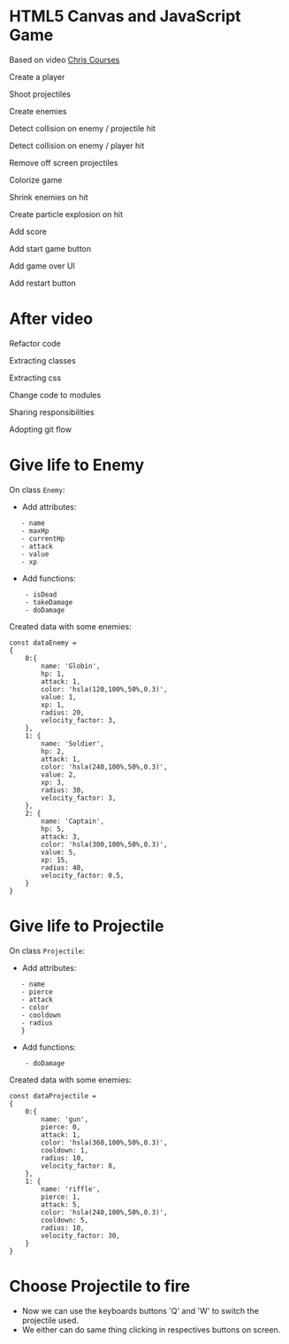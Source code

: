 # HTML5 Canvas and JavaScript Game

Based on video [Chris Courses](https://www.youtube.com/watch?v=eI9idPTT0c4)

Create a player

Shoot projectiles

Create enemies

Detect collision on enemy / projectile hit

Detect collision on enemy / player hit

Remove off screen projectiles

Colorize game

Shrink enemies on hit

Create particle explosion on hit

Add score

Add start game button

Add game over UI

Add restart button

# After video 

Refactor code

Extracting classes

Extracting css

Change code to modules

Sharing responsibilities

Adopting git flow

# Give life to Enemy

On class `Enemy`:

- Add attributes:
 ```
    - name
    - maxHp 
    - currentHp
    - attack
    - value
    - xp
```

- Add functions:
```
    - isDead
    - takeDamage
    - doDamage
```
Created data with some enemies:

```
const dataEnemy =
{
    0:{
        name: 'Globin',
        hp: 1,
        attack: 1,
        color: 'hsla(120,100%,50%,0.3)',
        value: 1,
        xp: 1,
        radius: 20,
        velocity_factor: 3,
    },
    1: {
        name: 'Soldier',
        hp: 2,
        attack: 1,
        color: 'hsla(240,100%,50%,0.3)',
        value: 2,
        xp: 3,
        radius: 30,
        velocity_factor: 3,
    },
    2: {
        name: 'Captain',
        hp: 5,
        attack: 3,
        color: 'hsla(300,100%,50%,0.3)',
        value: 5,
        xp: 15,
        radius: 40,
        velocity_factor: 0.5,
    }
}
```

# Give life to Projectile

On class `Projectile`:

- Add attributes:
 ```
    - name
    - pierce
    - attack
    - color
    - cooldown
    - radius
    }
```

- Add functions:
```
    - doDamage
```
Created data with some enemies:

```
const dataProjectile =
{
    0:{
        name: 'gun',
        pierce: 0,
        attack: 1,
        color: 'hsla(360,100%,50%,0.3)',
        cooldown: 1,
        radius: 10,
        velocity_factor: 8,
    },
    1: {
        name: 'riffle',
        pierce: 1,
        attack: 5,
        color: 'hsla(240,100%,50%,0.3)',
        cooldown: 5,
        radius: 10,
        velocity_factor: 30,
    }
}
```
# Choose Projectile to fire

 - Now we can use the keyboards buttons 'Q' and 'W' to switch the projectile used.
 - We either can do same thing clicking in respectives buttons on screen. 
